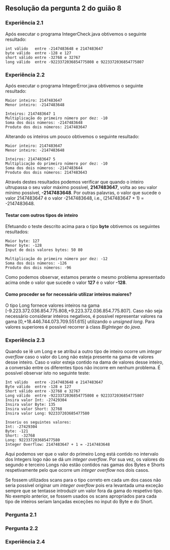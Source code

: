 ## Resolução da pergunta 2 do guião 8

### Experiência 2.1
Após executar o programa IntegerCheck.java obtivemos o seguinte resultado:
```console
int válido   entre -2147483648 e 2147483647
byte válido  entre -128 e 127
short válido entre -32768 e 32767
long válido  entre -9223372036854775808 e 9223372036854775807
```

### Experiência 2.2
Após executar o programa IntegerError.java obtivemos o seguinte resultado:
```console
Maior inteiro: 2147483647
Menor inteiro: -2147483648

Inteiros: 2147483647 1
Multiplicação do primeiro número por dez: -10
Soma dos dois números: -2147483648
Produto dos dois números: 2147483647
```
Alterando os inteiros um pouco obtivemos o seguinte resultado:
```console
Maior inteiro: 2147483647
Menor inteiro: -2147483648

Inteiros: 2147483647 5
Multiplicação do primeiro número por dez: -10
Soma dos dois números: -2147483644
Produto dos dois números: 2147483643
```

Através destes resultados podemos verificar que quando o inteiro ultrupassa o seu valor máximo possível, **2147483647**, volta ao seu valor mínimo possível, **-2147483648**. Por outras palavras, o valor que sucede o valor 2147483647 é o valor -2147483648, i.e., (2147483647 + 1) = -2147483648.

#### Testar com outros tipos de inteiro
Efetuando o teste descrito acima para o tipo **byte** obtivemos os seguintes resultados:
```console
Maior byte: 127
Menor byte: -128
Input de dois valores bytes: 50 80

Multiplicação do primeiro número por dez: -12
Soma dos dois números: -126
Produto dos dois números: -96
```
Como podemos observar, estamos perante o mesmo problema apresentado acima onde o valor que sucede o valor **127** é o valor **-128**.

#### Como proceder se for necessário utilizar inteiros maiores?
O tipo Long fornece valores inteiros na gama [-9.223.372.036.854.775.808,+9.223.372.036.854.775.807]. Caso não seja necessário considerar inteiros negativos, é possível representar valores na gama [0,+18.446.744.073.709.551.615] utilizando o *unsigned long*. Para valores superiores é possível recorrer à class *BigInteger* do *java*.


### Experiência 2.3
Quando se lê um Long e se atribui a outro tipo de inteiro ocorre um *integer overflow* caso o valor do Long não esteja presente na gama de valores desse inteiro. Caso o valor esteja contido na dama de valores desse inteiro, a conversão entre os diferentes tipos não incorre em nenhum problema. É possível observar isto no seguinte teste:
```console
Int válido   entre -2147483648 e 2147483647
Byte válido  entre -128 e 127
Short válido entre -32768 e 32767
Long válido  entre -9223372036854775808 e 9223372036854775807
Insira valor Int: -27429304
Insira valor Byte: 135
Insira valor Short: 32768
Insira valor Long: 922337203685477580

Inseriu os seguintes valores: 
Int: -27429304
Byte: -121
Short: -32768
Long: 922337203685477580
Integer Overflow: 2147483647 + 1 = -2147483648
```
Aqui podemos ver que o valor do primeiro Long está contido no intervalo dos Integers logo não se dá um *ìnteger overflow*. Por sua vez, os valores do segundo e terceiro Longs não estão contidos nas gamas dos Bytes e Shorts respetivamente pelo que ocorre um *integer overflow* nos dois casos.

Se fossem utilizados scans para o tipo correto em cada um dos casos não seria possível originar um *integer overflow* pois era levantada uma exceção sempre que se tentasse introduzir um valor fora da gama do respetivo tipo. No exemplo anterior, se fossem usados os scans apropriados para cada tipo de inteiros seriam lançadas exceções no input do Byte e do Short.

### Pergunta 2.1


### Pergunta 2.2


### Experiência 2.4
